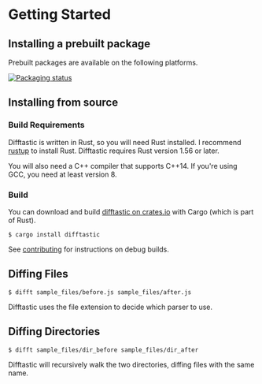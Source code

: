 # Getting Started

## Installing a prebuilt package

Prebuilt packages are available on the following platforms.

[![Packaging status](https://repology.org/badge/vertical-allrepos/difftastic.svg)](https://repology.org/project/difftastic/versions)

## Installing from source

### Build Requirements

Difftastic is written in Rust, so you will need Rust installed. I
recommend [rustup](https://rustup.rs/) to install Rust. Difftastic
requires Rust version 1.56 or later.

You will also need a C++ compiler that supports C++14. If you're using
GCC, you need at least version 8.

### Build

You can download and build [difftastic on
crates.io](https://crates.io/crates/difftastic) with Cargo (which is
part of Rust).

```
$ cargo install difftastic
```

See [contributing](./contributing.md) for instructions on debug
builds.

## Diffing Files

```
$ difft sample_files/before.js sample_files/after.js
```

Difftastic uses the file extension to decide which parser to use.

## Diffing Directories

```
$ difft sample_files/dir_before sample_files/dir_after
```

Difftastic will recursively walk the two directories, diffing files
with the same name.
